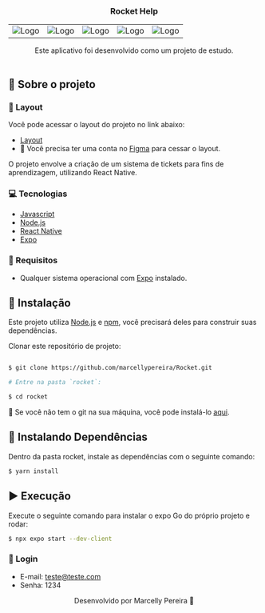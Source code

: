 <p align="center">
  <h3 align="center">Rocket Help</h3>

 <div align="center">
  <table>
    <tr>
      <td><img src="https://github.com/marcellypereira/Rocket/assets/116754560/ca6e5650-f813-4313-af20-74189c68895a" alt="Logo" /></td>
      <td><img src="https://github.com/marcellypereira/Rocket/assets/116754560/b44e8207-db6f-4cbe-a53a-82296e65add6" alt="Logo" /></td>
       <td><img src="https://github.com/marcellypereira/Rocket/assets/116754560/5de2dce0-80f0-4c60-9254-a912edb45610" alt="Logo" /></td>
      <td><img src="https://github.com/marcellypereira/Rocket/assets/116754560/325ea96e-b21b-4cb4-bebb-ac80ad68f88c" alt="Logo" /></td>
      <td><img src="https://github.com/marcellypereira/Rocket/assets/116754560/867d0d3c-2b21-47ca-9c5a-446e3baba1f1" alt="Logo" /></td>
     
 </tr>
  </table>
</div>

  <p align="center">
    Este aplicativo foi desenvolvido como um projeto de estudo.
    <br />
    <br />
  </p>
</p>

## :book: Sobre o projeto

### :art: Layout

Você pode acessar o layout do projeto no link abaixo:

* [Layout](https://www.figma.com/file/cYbyOFMyHC8YdTktyh7OrN/RocketHelp---Missao-4?type=design&node-id=915-292&mode=design&t=lsaSD1tonfDhWuLx-0)
* 🚨 Você precisa ter uma conta no [Figma](https://www.figma.com) para cessar o layout.


O projeto envolve a criação de um sistema de tickets para fins de aprendizagem, utilizando React Native.
### :computer: Tecnologias

* [Javascript](https://www.javascript.com/)
* [Node.js](https://nodejs.org/en/)
* [React Native](https://reactnative.dev/)
* [Expo](https://docs.expo.dev/get-started/installation/)

### :construction: Requisitos
- Qualquer sistema operacional com [Expo](https://docs.expo.dev/get-started/installation/) instalado.

## :bricks: Instalação

Este projeto utiliza [Node.js](https://nodejs.org/en/) e [npm](https://www.npmjs.com/), você precisará deles para construir suas dependências.


Clonar este repositório de projeto:
```bash

$ git clone https://github.com/marcellypereira/Rocket.git

# Entre na pasta `rocket`:

$ cd rocket
```

🚨 Se você não tem o git na sua máquina, você pode instalá-lo [aqui](https://git-scm.com/downloads).


## :construction: Instalando Dependências

Dentro da pasta rocket, instale as dependências com o seguinte comando:

```bash
$ yarn install
```


## :arrow_forward: Execução

Execute o seguinte comando para instalar o expo Go do próprio projeto e rodar:

```bash
$ npx expo start --dev-client
```

### 🚨 Login 
- E-mail: teste@teste.com
- Senha: 1234



<p align="center">Desenvolvido por Marcelly Pereira 💜</p>
